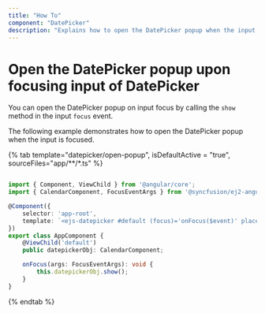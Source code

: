```yaml
---
title: "How To"
component: "DatePicker"
description: "Explains how to open the DatePicker popup when the input is focused"
---
```


# Open the DatePicker popup upon focusing input of DatePicker

You can open the DatePicker popup on input focus by calling the `show` method in the input `focus` event.

The following example demonstrates how to open the DatePicker popup when the input is focused.

{% tab template="datepicker/open-popup", isDefaultActive = "true",  sourceFiles="app/**/*.ts" %}

```typescript

import { Component, ViewChild } from '@angular/core';
import { CalendarComponent, FocusEventArgs } from '@syncfusion/ej2-angular-calendars';

@Component({
    selector: 'app-root',
    template: `<ejs-datepicker #default (focus)='onFocus($event)' placeholder='Choose a date'></ejs-datepicker>`
})
export class AppComponent {
    @ViewChild('default')
    public datepickerObj: CalendarComponent;

    onFocus(args: FocusEventArgs): void {
        this.datepickerObj.show();
    }
}

```

{% endtab %}
